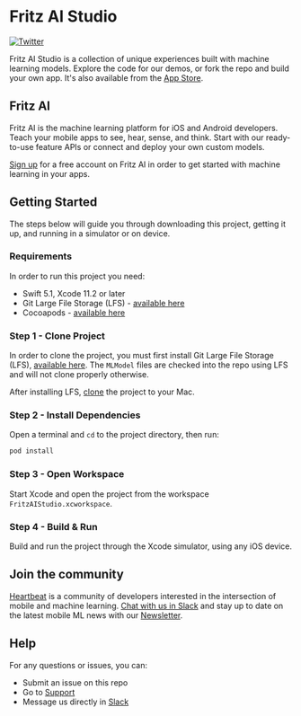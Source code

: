 # Fritz AI Studio

[![Twitter](https://img.shields.io/badge/twitter-@fritzlabs-blue.svg?style=flat)](http://twitter.com/fritzlabs)

Fritz AI Studio is a collection of unique experiences built with machine learning models. Explore the code for our demos, or fork the repo and build your own app. It's also available from the [App Store](https://apps.apple.com/us/app/fritz-ai-studio/id1325206416).

## Fritz AI

Fritz AI is the machine learning platform for iOS and Android developers. Teach your mobile apps to see, hear, sense, and think. Start with our ready-to-use feature APIs or connect and deploy your own custom models.

[Sign up](https://app.fritz.ai/register?utm_source=github&utm_campaign=fritz-examples) for a free account on Fritz AI in order to get started with machine learning in your apps.

## Getting Started

The steps below will guide you through downloading this project, getting it up, and running in a simulator or on device.

### Requirements

In order to run this project you need:

- Swift 5.1, Xcode 11.2 or later
- Git Large File Storage (LFS) - [available here](https://git-lfs.github.com)
- Cocoapods - [available here](https://cocoapods.org)

### Step 1 - Clone Project

In order to clone the project, you must first install Git Large File Storage (LFS), [available here](https://git-lfs.github.com). The `MLModel` files are checked into the repo using LFS and will not clone properly otherwise.

After installing LFS, [clone](https://github.com/fritzlabs/fritz-examples/tree/master/iOS/FritzAIStudio) the project to your Mac.

### Step 2 - Install Dependencies

Open a terminal and `cd` to the project directory, then run:

```bash
pod install
```

### Step 3 - Open Workspace

Start Xcode and open the project from the workspace `FritzAIStudio.xcworkspace`.

### Step 4 - Build & Run

Build and run the project through the Xcode simulator, using any iOS device.

## Join the community

[Heartbeat](https://heartbeat.fritz.ai/?utm_source=github&utm_campaign=fritz-examples) is a community of developers interested in the intersection of mobile and machine learning. [Chat with us in Slack](https://www.fritz.ai/slack?utm_source=github&utm_campaign=fritz-examples) and stay up to date on the latest mobile ML news with our [Newsletter](https://mobileml.us16.list-manage.com/subscribe?u=de53bead690affb8e9a21de8f&id=68acb5c0fd).

## Help

For any questions or issues, you can:

- Submit an issue on this repo
- Go to [Support](https://support.fritz.ai/?utm_source=github&utm_campaign=fritz-examples)
- Message us directly in [Slack](https://www.fritz.ai/slack?utm_source=github&utm_campaign=fritz-examples)
